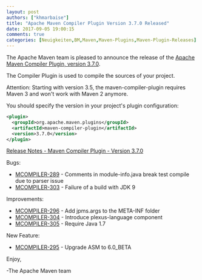 ```yaml
---
layout: post
authors: ["khmarbaise"]
title: "Apache Maven Compiler Plugin Version 3.7.0 Released"
date: 2017-09-05 19:00:15
comments: true
categories: [Neuigkeiten,BM,Maven,Maven-Plugins,Maven-Plugin-Releases]
---
```

The Apache Maven team is pleased to announce the release of the 
[Apache Maven Compiler Plugin, version 3.7.0](https://maven.apache.org/plugins/maven-compiler-plugin/).

The Compiler Plugin is used to compile the sources of your project. 

Attention: Starting with version 3.5, the maven-compiler-plugin requires
Maven 3 and won't work with Maven 2 anymore.


You should specify the version in your project's plugin configuration:

``` xml
<plugin>
  <groupId>org.apache.maven.plugins</groupId>
  <artifactId>maven-compiler-plugin</artifactId>
  <version>3.7.0</version>
</plugin>
```

<!-- more -->

[Release Notes - Maven Compiler Plugin - Version 3.7.0](https://issues.apache.org/jira/secure/ReleaseNote.jspa?projectId=12317225&version=12341266)

Bugs:

 * [MCOMPILER-289](https://issues.apache.org/jira/browse/MCOMPILER-289) - Comments in module-info.java break test compile due to parser issue
 * [MCOMPILER-303](https://issues.apache.org/jira/browse/MCOMPILER-303) - Failure of a build with JDK 9

Improvements:

 * [MCOMPILER-296](https://issues.apache.org/jira/browse/MCOMPILER-296) - Add jpms.args to the META-INF folder
 * [MCOMPILER-304](https://issues.apache.org/jira/browse/MCOMPILER-304) - Introduce plexus-language component
 * [MCOMPILER-305](https://issues.apache.org/jira/browse/MCOMPILER-305) - Require Java 1.7

New Feature:

 * [MCOMPILER-295](https://issues.apache.org/jira/browse/MCOMPILER-295) - Upgrade ASM to 6.0_BETA

Enjoy,

-The Apache Maven team
